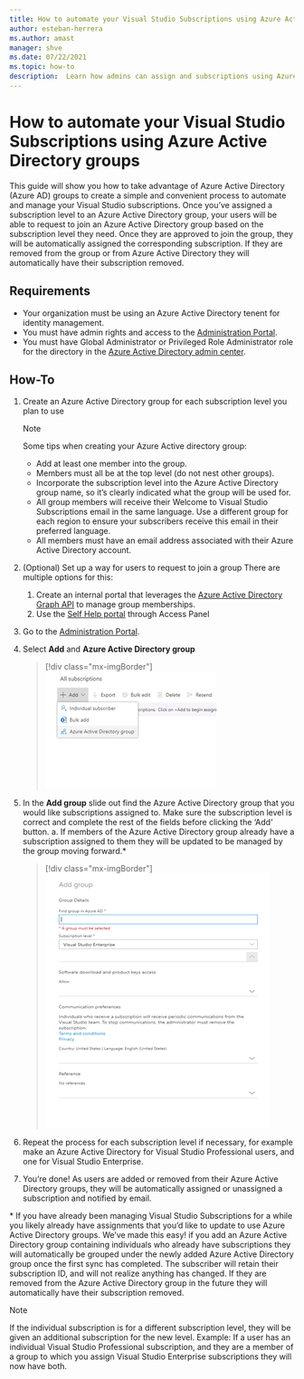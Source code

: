 ```yaml
---
title: How to automate your Visual Studio Subscriptions using Azure Active Directory groups
author: esteban-herrera
ms.author: amast
manager: shve
ms.date: 07/22/2021
ms.topic: how-to
description:  Learn how admins can assign and subscriptions using Azure Active Directory groups
---
```


# How to automate your Visual Studio Subscriptions using Azure Active Directory groups

This guide will show you how to take advantage of Azure Active Directory (Azure AD) groups to create a simple and convenient process to automate and manage your Visual Studio subscriptions.
Once you’ve assigned a subscription level to an Azure Active Directory group, your users will be able to request to join an Azure Active Directory group based on the subscription level they need. Once they are approved to join the group, they will be automatically assigned the corresponding subscription. If they are removed from the group or from Azure Active Directory they will automatically have their subscription removed.

## Requirements
- Your organization must be using an Azure Active Directory tenent for identity management.
- You must have admin rights and access to the [Administration Portal](https://manage.visualstudio.com).
- You must have Global Administrator or Privileged Role Administrator role for the directory in the [Azure Active Directory admin center](https://aad.portal.azure.com/).

## How-To
1.	Create an Azure Active Directory group for each subscription level you plan to use 
    > [!NOTE]
    > Some tips when creating your Azure Active directory group:
    > - Add at least one member into the group.
    > - Members must all be at the top level (do not nest other groups).
    > - Incorporate the subscription level into the Azure Active Directory group name, so it’s clearly indicated what the group will be used for. 
    > - All group members will receive their Welcome to Visual Studio Subscriptions email in the same language. Use a different group for each region to ensure your subscribers receive this email in their preferred language.
    > - All members must have an email address associated with their Azure Active Directory account.

2.	(Optional) Set up a way for users to request to join a group There are multiple options for this:
    1.	Create an internal portal that leverages the [Azure Active Directory Graph API](https://docs.microsoft.com/graph/api/resources/groups-overview?view=graph-rest-1.0) to manage group memberships.
    2.	Use the [Self Help portal](https://docs.microsoft.com/azure/active-directory/enterprise-users/groups-self-service-management) through Access Panel 
3.	Go to the [Administration Portal](https://manage.visualstudio.com).
4.	Select **Add** and **Azure Active Directory group**
    > [!div class="mx-imgBorder"]
    > ![Screenshot of Add Azure Active Directory group button.](media/add-azure-ad-group.png "Click the add button, and then Azure Active Directory group")

5.	In the **Add group** slide out find the Azure Active Directory group that you would like subscriptions assigned to. Make sure the subscription level is correct and complete the rest of the fields before clicking the ‘Add’ button.
    a.	If members of the Azure Active Directory group already have a subscription assigned to them they will be updated to be managed by the group moving forward.\*
    > [!div class="mx-imgBorder"]
	> ![Screenshot of Azure Active Directory group details pane.](media/azure-ad-group-details.png "Select the group and the subscription level to assign that group")

6.	Repeat the process for each subscription level if necessary, for example make an Azure Active Directory for Visual Studio Professional users, and one for Visual Studio Enterprise.
7.	You’re done! As users are added or removed from their Azure Active Directory groups, they will be automatically assigned or unassigned a subscription and notified by email.

\* If you have already been managing Visual Studio Subscriptions for a while you likely already have assignments that you’d like to update to use Azure Active Directory groups. We’ve made this easy! if you add an Azure Active Directory group containing individuals who already have subscriptions they will automatically be grouped under the newly added Azure Active Directory group once the first sync has completed. The subscriber will retain their subscription ID, and will not realize anything has changed. If they are removed from the Azure Active Directory group in the future they will automatically have their subscription removed. 

> [!NOTE]
>If the individual subscription is for a different subscription level, they will be given an additional subscription for the new level. Example: If a user has an individual Visual Studio Professional subscription, and they are a member of a group to which you assign Visual Studio Enterprise subscriptions they will now have both. 

